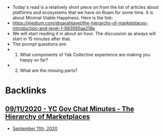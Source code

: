 - Today's read is a relatively short piece on from the list of articles about platforms and ecosystems that we have on Roam for some time. It is about Minimal Viable Happiness. Here is the link:
- https://medium.com/@sarahtavel/the-hierarchy-of-marketplaces-introduction-and-level-1-983995aa218e
- We will start reading it in about an hour. The discussion as always will start in 15 minutes after that.
- The prompt questions are:
- 1. What components of Yak Collective experience are making you happy so far?
- 2. What are the missing parts?

# Backlinks
## [09/11/2020 - YC Gov Chat Minutes - The Hierarchy of Marketplaces](<09/11/2020 - YC Gov Chat Minutes - The Hierarchy of Marketplaces.md>)
- [September 11th, 2020](<September 11th, 2020.md>)

